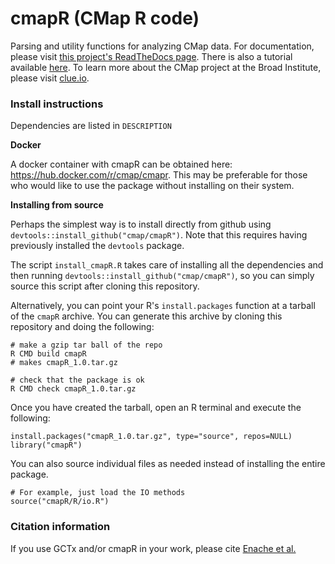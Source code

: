 # cmapR (CMap R code)

Parsing and utility functions for analyzing CMap data. For documentation, please visit [this project's ReadTheDocs page](https://clue.io/cmapR/index.html). There is also a tutorial available [here](https://github.com/cmap/cmapR/blob/master/cmapR_tutorial.ipynb). To learn more about the CMap project at the Broad Institute, please visit [clue.io](https://clue.io).

### Install instructions

Dependencies are listed in `DESCRIPTION`

**Docker**

A docker container with cmapR can be obtained here: https://hub.docker.com/r/cmap/cmapr. This may be preferable for those who would like to use the package without installing on their system.

**Installing from source**

Perhaps the simplest way is to install directly from github using `devtools::install_github("cmap/cmapR")`. Note that this requires having previously installed the `devtools` package.

The script `install_cmapR.R` takes care of installing all the dependencies and then running `devtools::install_github("cmap/cmapR")`, so you can simply source this script after cloning this repository.

Alternatively, you can point your R's `install.packages` function at a tarball of the `cmapR` archive. You can generate this archive by cloning this repository and doing the following:

	# make a gzip tar ball of the repo
	R CMD build cmapR
	# makes cmapR_1.0.tar.gz
	
	# check that the package is ok
	R CMD check cmapR_1.0.tar.gz	

Once you have created the tarball, open an R terminal and execute the following:

	install.packages("cmapR_1.0.tar.gz", type="source", repos=NULL)
	library("cmapR")


You can also source individual files as needed instead of installing the entire package.

	# For example, just load the IO methods
	source("cmapR/R/io.R")

### Citation information
If you use GCTx and/or cmapR in your work, please cite [Enache et al.](https://www.biorxiv.org/content/early/2017/11/30/227041)
